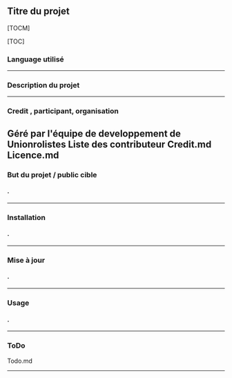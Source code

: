 ##  Titre du projet
[TOCM]

[TOC]

### Language utilisé

-------------

### Description du projet
-------------
### Credit , participant, organisation
Géré par l'équipe de developpement de Unionrolistes
Liste des contributeur Credit.md 
Licence.md
-------------
### But du projet / public cible
#### .
-------------
### Installation
#### .
-------------
### Mise à jour
#### .
-------------
### Usage
#### .
---
### ToDo
Todo.md

-------------
